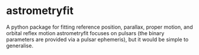 # astrometryfit
A python package for fitting reference position, parallax, proper motion, and orbital reflex motion
astrometryfit focuses on pulsars (the binary parameters are provided via a pulsar ephemeris), but it would be simple to generalise.
